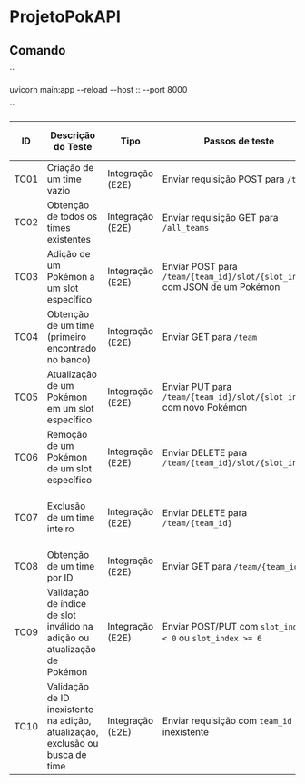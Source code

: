 # ProjetoPokAPI

## Comando

``

uvicorn main:app --reload --host :: --port 8000

``

| ID    | Descrição do Teste                                                                          | Tipo             | Passos de teste                                                                                       | Dados de teste         | Resultado esperado                                                  | Resultado real                                                    | Passe / Falha                                                                 |
|-------|----------------------------------------------------------------------------------------------|------------------|--------------------------------------------------------------------------------------------------------|------------------------|--------------------------------------------------------------------|--------------------------------------------------------------------|--------------------------------------------------------------------------------|
| TC01  | Criação de um time vazio                                                                     | Integração (E2E) | Enviar requisição POST para `/team`                                                                   | -                      | Retorna objeto `Team` com ID e slots vazios                        | Retorna objeto `Team` com ID e slots vazios                        | Passe                                                                          |
| TC02  | Obtenção de todos os times existentes                                                        | Integração (E2E) | Enviar requisição GET para `/all_teams`                                                               | Times já criados       | Lista com todos os objetos `Team` armazenados                      | Lista com todos os objetos `Team` armazenados                      | Passe                                                                          |
| TC03  | Adição de um Pokémon a um slot específico                                                    | Integração (E2E) | Enviar POST para `/team/{team_id}/slot/{slot_index}` com JSON de um Pokémon                           | Pokémon válido         | Slot é preenchido com dados do Pokémon                            | Slot é preenchido com dados do Pokémon                            | Passe                                                                          |
| TC04  | Obtenção de um time (primeiro encontrado no banco)                                           | Integração (E2E) | Enviar GET para `/team`                                                                              | -                      | Retorna o primeiro `Team` encontrado                              | Retorna o primeiro `Team` encontrado                              | Passe                                                                          |
| TC05  | Atualização de um Pokémon em um slot específico                                              | Integração (E2E) | Enviar PUT para `/team/{team_id}/slot/{slot_index}` com novo Pokémon                                 | Pokémon atualizado      | Slot é sobrescrito com novo Pokémon                               | Slot é sobrescrito com novo Pokémon                               | Passe                                                                          |
| TC06  | Remoção de um Pokémon de um slot específico                                                  | Integração (E2E) | Enviar DELETE para `/team/{team_id}/slot/{slot_index}`                                               | -                      | Slot correspondente é atualizado para `null`                      | Slot correspondente é atualizado para `null`                      | Passe                                                                          |
| TC07  | Exclusão de um time inteiro                                                                  | Integração (E2E) | Enviar DELETE para `/team/{team_id}`                                                                 | -                      | Time é removido do banco e retornado como resposta                | Time é removido do banco e retornado como resposta                | Passe                                                                          |
| TC08  | Obtenção de um time por ID                                                                   | Integração (E2E) | Enviar GET para `/team/{team_id}`                                                                    | ID válido              | Retorna o `Team` correspondente ao ID                             | Retorna o `Team` correspondente ao ID                             | Passe                                                                          |
| TC09  | Validação de índice de slot inválido na adição ou atualização de Pokémon                     | Integração (E2E) | Enviar POST/PUT com `slot_index < 0` ou `slot_index >= 6`                                            | Índice inválido        | Erro 400 com detalhe "Invalid slot index"                         | Erro 400 com detalhe "Invalid slot index"                         | Passe                                                                          |
| TC10  | Validação de ID inexistente na adição, atualização, exclusão ou busca de time               | Integração (E2E) | Enviar requisição com `team_id` inexistente                                                          | ID inválido            | Erro 404 com detalhe "Team not found"                             | Erro 404 com detalhe "Team not found"                             | Passe                                                                          |
